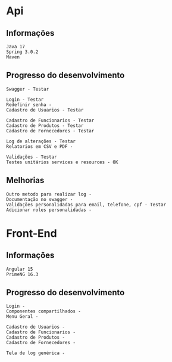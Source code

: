 # Api
## Informações
    Java 17
    Spring 3.0.2
    Maven

## Progresso do desenvolvimento
    Swagger - Testar    

    Login - Testar
    Redefinir senha -
    Cadastro de Usuarios - Testar
    
    Cadastro de Funcionarios - Testar 
    Cadastro de Produtos - Testar
    Cadastro de Fornecedores - Testar

    Log de alterações - Testar
    Relatorios em CSV e PDF -  

    Validações - Testar 
    Testes unitários services e resources - OK

## Melhorias
    Outro metodo para realizar log - 
    Documentação no swagger - 
    Validações personalidadas para email, telefone, cpf - Testar 
    Adicionar roles personalidadas - 

# Front-End


## Informações
    Angular 15
    PrimeNG 16.3

## Progresso do desenvolvimento
    Login -
    Componentes compartilhados -
    Menu Geral - 
    
    Cadastro de Usuarios - 
    Cadastro de Funcionarios -  
    Cadastro de Produtos - 
    Cadastro de Fornecedores -

    Tela de log genérica - 